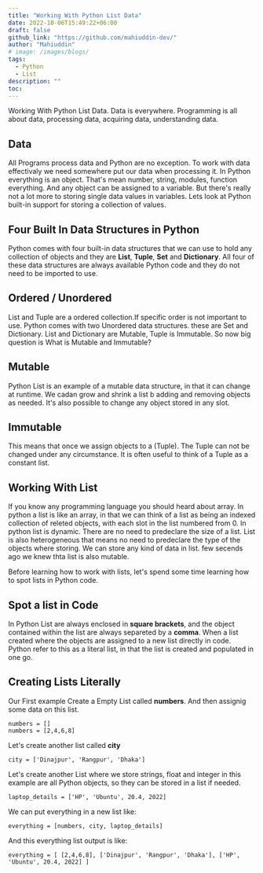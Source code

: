 ```yaml
---
title: "Working With Python List Data"
date: 2022-10-06T15:49:22+06:00
draft: false
github_link: "https://github.com/mahiuddin-dev/"
author: "Mahiuddin"
# image: /images/blogs/
tags:
  - Python
  - List
description: ""
toc: 
---
```


Working With Python List Data. Data is everywhere. Programming is all about data, processing data, acquiring data, understanding data.
<!--more-->

## Data
All Programs process data and Python are no exception. To work with data effectivaly we need somewhere put our data when processing it. In Python everything is an object. That's mean number, string, modules, function everything. And any object can be assigned to a variable. But there's really not a lot more to storing single data values in variables. Lets look at Python built-in support for storing a collection of values.

## Four Built In Data Structures in Python
Python comes with four built-in data structures that we can use to hold any collection of objects and they are <b>List</b>, <b>Tuple</b>, <b>Set</b> and <b>Dictionary</b>. All four of these data structures are always available Python code and they do not need to be imported to use.

## Ordered / Unordered
List and Tuple are a ordered collection.If specific order is not important to use. Python comes with two Unordered data structures. these are Set and Dictionary. List and Dictionary are Mutable, Tuple is Immutable. So now big question is What is Mutable and Immutable?

## Mutable
Python List is an example of a mutable data structure, in that it can change at runtime. We cadan grow and shrink a list b adding and removing objects as needed. It's also possible to change any object stored in any slot. 

## Immutable
This means that once we assign objects to a (Tuple). The Tuple can not be changed under any circumstance. It is often useful to think of a Tuple as a constant list.

## Working With List
If you know any programming language you should heard about array. In python a list is like an array, in that we can think of a list as being an indexed collection of releted objects, with each slot in the list numbered from 0. In python list is dynamic. There are no need to predeclare the size of a list. List is also heterogeneous that means no need to predeclare the type of the objects where storing. We can store any kind of data in list. few secends ago we knew thta list is also mutable. 

Before learning how to work with lists, let's spend some time learning how to spot lists in Python code.

## Spot a list in Code
In Python List are always enclosed in <b>square brackets</b>, and the object contained within the list are always separeted by a <b>comma</b>. When a list created where the objects are assigned to a new list directly in code. Python refer to this as a literal list, in that the list is created and populated in one go.

## Creating Lists Literally
Our First example Create a Empty List called <b>numbers</b>. And then assignig some data on this list.
``` 
numbers = []  
numbers = [2,4,6,8]  
```
Let's create another list called <b>city</b>
```
city = ['Dinajpur', 'Rangpur', 'Dhaka']
```
Let's create another List where we store strings, float and integer in this example are all Python objects, so they can be stored in a list if needed.
```
laptop_details = ['HP', 'Ubuntu', 20.4, 2022]
```
We can put everything in a new list like:
```
everything = [numbers, city, laptop_details]
```
And this everything list output is like:
```
everything = [ [2,4,6,8], ['Dinajpur', 'Rangpur', 'Dhaka'], ['HP', 'Ubuntu', 20.4, 2022] ]
```
